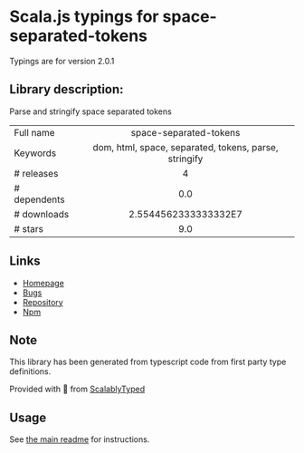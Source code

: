 
# Scala.js typings for space-separated-tokens

Typings are for version 2.0.1

## Library description:
Parse and stringify space separated tokens

|                    |                 |
| ------------------ | :-------------: |
| Full name          | space-separated-tokens |
| Keywords           | dom, html, space, separated, tokens, parse, stringify |
| # releases         | 4 |
| # dependents       | 0.0 |
| # downloads        | 2.5544562333333332E7 |
| # stars            | 9.0 |

## Links
- [Homepage](https://github.com/wooorm/space-separated-tokens#readme)
- [Bugs](https://github.com/wooorm/space-separated-tokens/issues)
- [Repository](https://github.com/wooorm/space-separated-tokens)
- [Npm](https://www.npmjs.com/package/space-separated-tokens)
    


## Note
This library has been generated from typescript code from first party type definitions.

Provided with :purple_heart: from [ScalablyTyped](https://github.com/oyvindberg/ScalablyTyped)

## Usage
See [the main readme](../../readme.md) for instructions.


